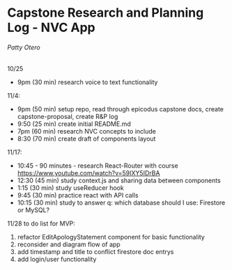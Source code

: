 # Capstone Research and Planning Log - NVC App
###### Patty Otero

10/25
- 9pm (30 min) research voice to text functionality

11/4:
- 9pm (50 min) setup repo, read through epicodus capstone docs, create capstone-proposal, create R&P log
- 9:50 (25 min) create initial README.md
- 7pm (60 min) research NVC concepts to include
- 8:30 (70 min) create draft of components layout

11/17:
- 10:45 - 90 minutes - research React-Router with course https://www.youtube.com/watch?v=59IXY5IDrBA
- 12:30 (45 min) study context.js and sharing data between components
- 1:15 (30 min) study useReducer hook 
- 9:45 (30 min) practice react with API calls
- 10:15 (30 min) study to answer q: which database should I use: Firestore or MySQL?

11/28 to do list for MVP:
1. refactor EditApologyStatement component for basic functionality
2. reconsider and diagram flow of app
3. add timestamp and title to conflict firestore doc entrys
4. add login/user functionality